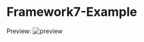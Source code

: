 # Framework7-Example
Preview:
![preview](https://raw.githubusercontent.com/abdulfaqih7/Framework7-Example/main/Screenshot_20230521-143550_Faqih_App.png)
